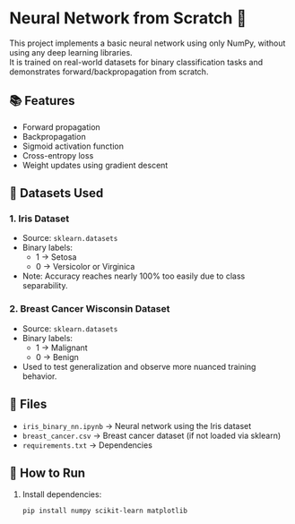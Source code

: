 # Neural Network from Scratch 🧠

This project implements a basic neural network using only NumPy, without using any deep learning libraries.  
It is trained on real-world datasets for binary classification tasks and demonstrates forward/backpropagation from scratch.

## 📚 Features
- Forward propagation
- Backpropagation
- Sigmoid activation function
- Cross-entropy loss
- Weight updates using gradient descent

## 🧪 Datasets Used

### 1. Iris Dataset
- Source: `sklearn.datasets`
- Binary labels:
  - 1 → Setosa
  - 0 → Versicolor or Virginica
- Note: Accuracy reaches nearly 100% too easily due to class separability.

### 2. Breast Cancer Wisconsin Dataset
- Source: `sklearn.datasets`
- Binary labels:
  - 1 → Malignant
  - 0 → Benign
- Used to test generalization and observe more nuanced training behavior.

## 📂 Files
- `iris_binary_nn.ipynb` → Neural network using the Iris dataset
- `breast_cancer.csv` → Breast cancer dataset (if not loaded via sklearn)
- `requirements.txt` → Dependencies

## 🚀 How to Run

1. Install dependencies:
   ```bash
   pip install numpy scikit-learn matplotlib
